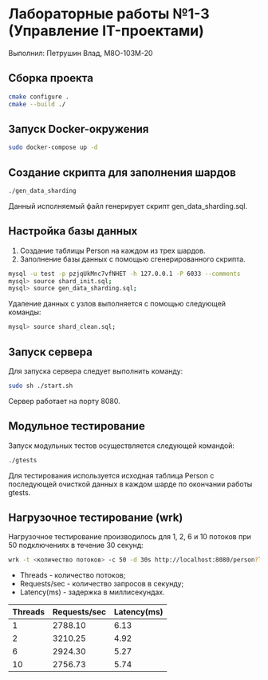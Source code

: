 # Лабораторные работы №1-3 (Управление IT-проектами) #

Выполнил: Петрушин Влад, М8О-103М-20

## Сборка проекта ##

```bash
cmake configure .
cmake --build ./
```

## Запуск Docker-окружения ##

```bash
sudo docker-compose up -d
```

## Создание скрипта для заполнения шардов ##

```bash
./gen_data_sharding
```

Данный исполняемый файл генерирует скрипт gen_data_sharding.sql.

## Настройка базы данных ##

1. Создание таблицы Person на каждом из трех шардов.
2. Заполнение базы данных с помощью сгенерированного скрипта.

```bash
mysql -u test -p pzjqUkMnc7vfNHET -h 127.0.0.1 -P 6033 --comments
mysql> source shard_init.sql;
mysql> source gen_data_sharding.sql;
```

Удаление данных с узлов выполняется с помощью следующей команды:

```bash
mysql> source shard_clean.sql;
```

## Запуск сервера ##

Для запуска сервера следует выполнить команду:

```bash
sudo sh ./start.sh
```

Сервер работает на порту 8080.

## Модульное тестирование ##

Запуск модульных тестов осуществляется следующей командой:

```bash
./gtests
```

Для тестирования используется исходная таблица Person с последующей очисткой данных в каждом шарде по окончании работы gtests.

## Нагрузочное тестирование (wrk) ##

Нагрузочное тестирование производилось для 1, 2, 6 и 10 потоков при 50 подключениях в течение 30 секунд:

```bash
wrk -t <количество потоков> -c 50 -d 30s http://localhost:8080/person?login=123-47-3700
```

- Threads - количество потоков;
- Requests/sec - количество запросов в секунду;
- Latency(ms) - задержка в миллисекундах.

Threads | Requests/sec   | Latency(ms)
---     | ---            | ---
1       | 2788.10        | 6.13
2       | 3210.25        | 4.92
6       | 2924.30        | 5.27
10      | 2756.73        | 5.74